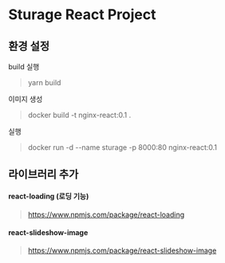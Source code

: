 # Sturage React Project

## 환경 설정

build 실행

> yarn build

이미지 생성

> docker build -t nginx-react:0.1 .

실행

> docker run -d --name sturage -p 8000:80 nginx-react:0.1

## 라이브러리 추가

#### react-loading (로딩 기능)

> https://www.npmjs.com/package/react-loading

#### react-slideshow-image

> https://www.npmjs.com/package/react-slideshow-image
